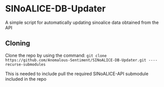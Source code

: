 # SINoALICE-DB-Updater
A simple script for automatically updating sinoalice data obtained from the API

## Cloning
Clone the repo by using the command:
`git clone https://github.com/Anomalous-Sentiment/SINoALICE-DB-Updater.git ----recurse-submodules` 

This is needed to include pull the required SINoALICE-API submodule included in the repo